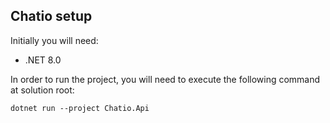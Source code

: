## Chatio setup
Initially you will need:
- .NET 8.0

In order to run the project, you will need to execute the following command at solution root:
```shell
dotnet run --project Chatio.Api
```